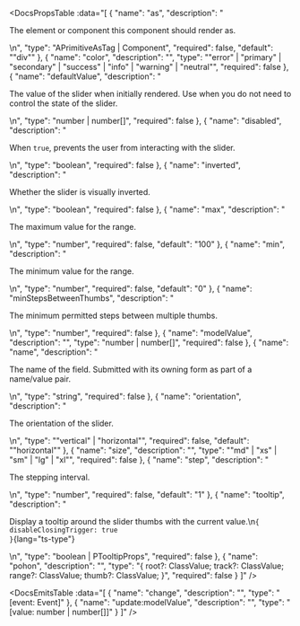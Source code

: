 <!-- This file was automatic generated. Do not edit it manually -->

<DocsPropsTable :data="[
  {
    "name": "as",
    "description": "<p>The element or component this component should render as.</p>\n",
    "type": "APrimitiveAsTag | Component",
    "required": false,
    "default": "\"div\""
  },
  {
    "name": "color",
    "description": "",
    "type": "\"error\" | \"primary\" | \"secondary\" | \"success\" | \"info\" | \"warning\" | \"neutral\"",
    "required": false
  },
  {
    "name": "defaultValue",
    "description": "<p>The value of the slider when initially rendered. Use when you do not need to control the state of the slider.</p>\n",
    "type": "number | number[]",
    "required": false
  },
  {
    "name": "disabled",
    "description": "<p>When <code>true</code>, prevents the user from interacting with the slider.</p>\n",
    "type": "boolean",
    "required": false
  },
  {
    "name": "inverted",
    "description": "<p>Whether the slider is visually inverted.</p>\n",
    "type": "boolean",
    "required": false
  },
  {
    "name": "max",
    "description": "<p>The maximum value for the range.</p>\n",
    "type": "number",
    "required": false,
    "default": "100"
  },
  {
    "name": "min",
    "description": "<p>The minimum value for the range.</p>\n",
    "type": "number",
    "required": false,
    "default": "0"
  },
  {
    "name": "minStepsBetweenThumbs",
    "description": "<p>The minimum permitted steps between multiple thumbs.</p>\n",
    "type": "number",
    "required": false
  },
  {
    "name": "modelValue",
    "description": "",
    "type": "number | number[]",
    "required": false
  },
  {
    "name": "name",
    "description": "<p>The name of the field. Submitted with its owning form as part of a name/value pair.</p>\n",
    "type": "string",
    "required": false
  },
  {
    "name": "orientation",
    "description": "<p>The orientation of the slider.</p>\n",
    "type": "\"vertical\" | \"horizontal\"",
    "required": false,
    "default": "\"horizontal\""
  },
  {
    "name": "size",
    "description": "",
    "type": "\"md\" | \"xs\" | \"sm\" | \"lg\" | \"xl\"",
    "required": false
  },
  {
    "name": "step",
    "description": "<p>The stepping interval.</p>\n",
    "type": "number",
    "required": false,
    "default": "1"
  },
  {
    "name": "tooltip",
    "description": "<p>Display a tooltip around the slider thumbs with the current value.\n<code>{ disableClosingTrigger: true }</code>{lang=&quot;ts-type&quot;}</p>\n",
    "type": "boolean | PTooltipProps",
    "required": false
  },
  {
    "name": "pohon",
    "description": "",
    "type": "{ root?: ClassValue; track?: ClassValue; range?: ClassValue; thumb?: ClassValue; }",
    "required": false
  }
]" />

<DocsEmitsTable :data="[
  {
    "name": "change",
    "description": "",
    "type": "[event: Event]"
  },
  {
    "name": "update:modelValue",
    "description": "",
    "type": "[value: number | number[]]"
  }
]" />
